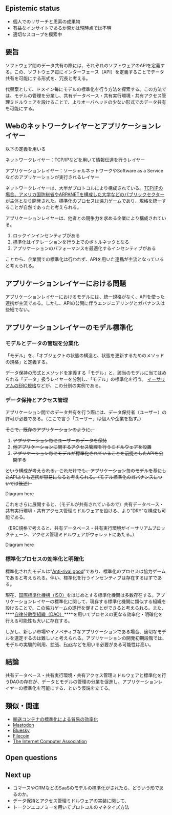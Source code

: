 ## Epistemic status

- 個人でのリサーチと思索の成果物
- 有益なインサイトであるか否かは現時点では不明
- 適切なスコープを模索中

## 要旨

ソフトウェア間のデータ共有の際には、それぞれのソフトウェアのAPIを定義する。この、ソフトウェア毎にインターフェース（API）を定義することでデータ共有を可能にする形式を、冗長と考える。

代替案として、ドメイン毎にモデルの標準化を行う方法を探索する。この方法では、モデルの管理を分業し、共有データベース・共有実行環境・共有アクセス管理ミドルウェアを設けることで、よりオーバヘッドの少ない形式でのデータ共有を可能にする。

## Webのネットワークレイヤーとアプリケーションレイヤー

以下の定義を用いる

ネットワークレイヤー：TCP/IPなどを用いて情報伝達を行うレイヤー

アプリケーションレイヤー：ソーシャルネットワークやSoftware as a Serviceなどのアプリケーションが実行されるレイヤー

ネットワークレイヤーは、大半がプロトコルにより構成されている。[TCP/IPの場合、アメリカ国防総省やARPANETを構成した大学などのパブリックセクターが主体となり](https://ja.wikipedia.org/wiki/%E3%82%A4%E3%83%B3%E3%82%BF%E3%83%BC%E3%83%8D%E3%83%83%E3%83%88%E3%83%BB%E3%83%97%E3%83%AD%E3%83%88%E3%82%B3%E3%83%AB%E3%83%BB%E3%82%B9%E3%82%A4%E3%83%BC%E3%83%88)開発された。~~標準~~化のプロセスは[協力ゲーム](https://ja.wikipedia.org/wiki/%E5%8D%94%E5%8A%9B%E3%82%B2%E3%83%BC%E3%83%A0)であり、規格を統一することが自然であったと考えられる。

アプリケーションレイヤーは、他者との競争力を求める企業により構成されている。

1. ロックインインセンティブがある
2. 標準化はイテレーションを行う上でのボトルネックとなる
3. アプリケーションのパフォーマンスを最適化するインセンティブがある

ことから、企業間での標準化は行われず、APIを用いた連携が主流となっていると考えられる。

## アプリケーションレイヤーにおける問題

アプリケーションレイヤーにおけるモデルには、統一規格がなく、APIを使った連携が主流である。しかし、APIの公開に伴うエンジニアリングとガバナンスは些細でない。

## アプリケーションレイヤーのモデル標準化

### モデルとデータの管理を分業化

「モデル」を、「オブジェクトの状態の構造と、状態を更新するためのメソッドの規格」と定義する。

データ保持の形式とメソッドを定義する「モデル」と、該当のモデルに当てはめられる「データ」扱うレイヤーを分別し、「モデル」の標準化を行う。 [イーサリアムのERC規格](https://eips.ethereum.org/erc)などが、この分別の実例である。

### データ保持とアクセス管理

アプリケーション間でのデータ共有を行う際には、データ保持者（ユーザー）の許可が必要である。（ここで言う「ユーザー」は個人や企業を指す。）

~~そこで、既存のアプリケーションのように、~~

1. ~~アプリケーション毎にユーザーのデータを保持~~
2. ~~他アプリケーションに関するアクセス管理を行うミドルウェアを設置~~
3. ~~アプリケーション毎にモデルが標準化されていることを前提としたAPIを公開する~~

~~という構成が考えられる。これだけでも、アプリケーション毎のモデルを基にしたAPIよりも連携が容易になると考えられる。（モデル標準化のガバナンスについては後述）~~

Diagram here

これをさらに展開すると、（モデルが共有されているので）共有データベース・共有実行環境・共有アクセス管理ミドルウェアを設ける、より”DRY”な構成も可能である。

（ERC規格で考えると、共有データベース・共有実行環境がイーサリアムブロックチェーン、アクセス管理ミドルウェアがウォレットにあたる。）

Diagram here

### 標準化プロセスの効率化と明確化

標準化されたモデルは”[Anti-rival good](https://en.wikipedia.org/wiki/Anti-rival_good)”であり、標準化のプロセスは協力ゲームであると考えられる。伴い、標準化を行うインセンティブは存在するはずである。

現在、[国際標準化機構（ISO）](https://ja.wikipedia.org/wiki/%E5%9B%BD%E9%9A%9B%E6%A8%99%E6%BA%96%E5%8C%96%E6%A9%9F%E6%A7%8B)をはじめとする標準化機関は多数存在する。アプリケーションレイヤーの標準化に関して、現存する標準化機関に類似する組織を設けることで、この協力ゲームの遂行を促すことができると考えられる。また、****[自律分散型組織（DAO）](https://en.wikipedia.org/wiki/Decentralized_autonomous_organization)****を用いてプロセスの更なる効率化・明確化を行える可能性も大いに存在する。

しかし、新しい市場やイノベティブなアプリケーションである場合、適切なモデルを選定するのは難しいと考えられる。アプリケーションの開発初期段階では、モデルの実験的利用、拡張、[Fork](https://en.wikipedia.org/wiki/Fork_(software_development))などを用いる必要がある可能性は高い。

## 結論

共有データベース・共有実行環境・共有アクセス管理ミドルウェアと標準化を行うDAOの存在が、データとモデルの管理の分業を促進し、アプリケーションレイヤーの標準化を可能にする、という仮説を立てる。

## 類似・関連

- [輸送コンテナの標準化による貿易の効率化](https://www.articlecube.com/how-shipping-containers-have-changed-world)
- [Mastodon](https://joinmastodon.org/)
- [Bluesky](https://blueskyweb.org/)
- [Filecoin](https://filecoin.io/)
- [The Internet Computer Association](https://internetcomputer.org/)

## Open questions

## Next up

- コマースやCRMなどのSaaSのモデルの標準化がされたら、どういう形であるのか。
- データ保持とアクセス管理ミドルウェアの実装に関して、
- トークンエコノミーを用いてプロトコルのマネタイズ方法